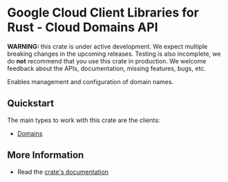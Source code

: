 # Google Cloud Client Libraries for Rust - Cloud Domains API

<!-- Code generated by sidekick. DO NOT EDIT. -->

**WARNING:** this crate is under active development. We expect multiple breaking
changes in the upcoming releases. Testing is also incomplete, we do **not**
recommend that you use this crate in production. We welcome feedback about the
APIs, documentation, missing features, bugs, etc.

Enables management and configuration of domain names.

## Quickstart

The main types to work with this crate are the clients:

- [Domains]

## More Information

- Read the [crate's documentation](https://docs.rs/google-cloud-domains-v1/latest/google-cloud-domains-v1)

[Domains]: https://docs.rs/google-cloud-domains-v1/latest/google_cloud_domains_v1/client/struct.Domains.html
